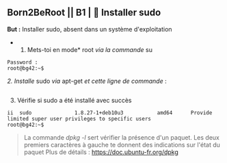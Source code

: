 ## **Born2BeRoot**  || **B1** | :crown: Installer sudo 

**But :** Installer sudo, absent dans un système d'exploitation

* 1. Mets-toi en mode* root *via la commande* su
```vietdu91@bg42:~$ su
Password :
root@bg42:~$
```

*2. Installe* sudo *via* apt-get *et cette ligne de commande* :

```root@bg42:~$ apt-get install sudo
```

3. Vérifie si sudo a été installé avec succès 

```root@bg42:~$ dpkg -l | grep sudo
ii  sudo              1.8.27-1+deb10u3           amd64      Provide limited super user privileges to specific users
root@bg42:~$
```

> La commande *dpkg -l* sert vérifier la présence d'un paquet. Les deux premiers caractères à gauche te donnent des indications sur l'état du paquet
> Plus de détails : https://doc.ubuntu-fr.org/dpkg
